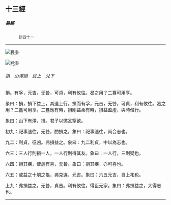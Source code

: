 

## 十三經

##### 易經
　　　`卦四十一`

* * *

![艮卦](../../imgs/a005.gif)

![兌卦](../../imgs/a007.gif)

###### 損　山澤損　艮上　兌下

損。有孚，元吉，无咎，可貞，利有攸往。曷之用？二簋可用享。

彖曰：損，損下益上，其道上行。損而有孚，元吉，无咎，可貞，利有攸往。曷之用？二簋可用享。二簋應有時，損剛益柔有時，損益盈虛，與時偕行。

象曰：山下有澤，損。君子以懲忿窒欲。

初九：祀事遄往，无咎，酌損之。象曰：祀事遄往，尚合志也。

九二：利貞，征凶。弗損益之。象曰：九二利貞，中以為志也。

六三：三人行則損一人，一人行則得其友。象曰：一人行，三則疑也。

六四：損其疾，使遄有喜，无咎。象曰：損其疾，亦可喜也。

六五：或益之十朋之龜，弗克違，元吉。象曰：六五元吉，自上祐也。

上九：弗損益之，无咎，貞吉。利有攸往，得臣无家。象曰：弗損益之，大得志也。

* * *

